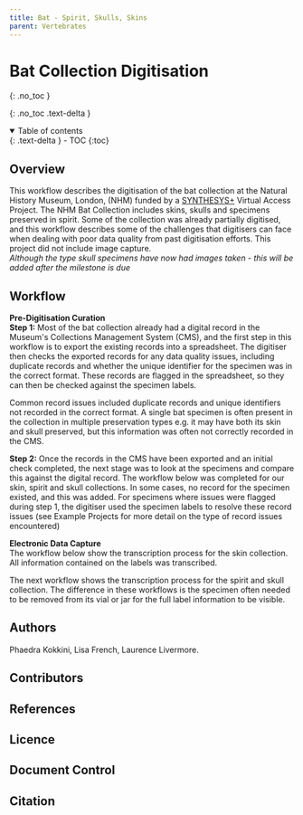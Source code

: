 ```yaml
---
title: Bat - Spirit, Skulls, Skins
parent: Vertebrates
---
```

# Bat Collection Digitisation
{: .no_toc }

  {: .no_toc .text-delta }
<details open markdown="block">
  <summary>
    Table of contents
  </summary>
  {: .text-delta }
- TOC
{:toc}
</details>
 
## Overview
This workflow describes the digitisation of the bat collection at the Natural History Museum, London, (NHM) funded by a [SYNTHESYS+](synthesys.info) Virtual Access Project. 
The NHM Bat Collection includes skins, skulls and specimens preserved in spirit. Some of the collection was already partially digitised, and this workflow describes some of the challenges that digitisers can face when dealing with poor data quality from past digitisation efforts.
This project did not include image capture. \
*Although the type skull specimens have now had images taken - this will be added after the milestone is due*


## Workflow
**Pre-Digitisation Curation**\
**Step 1:** Most of the bat collection already had a digital record in the Museum's Collections Management System (CMS), and the first step in this workflow is to export the existing records into a spreadsheet. The digitiser then checks the exported records for any data quality issues, including duplicate records and whether the unique identifier for the specimen was in the correct format.
These records are flagged in the spreadsheet, so they can then be checked against the specimen labels.


Common record issues included duplicate records and unique identifiers not recorded in the correct format. A single bat specimen is often present in the collection in multiple preservation types e.g. it may have both its skin and skull preserved, but this information was often not correctly recorded in the CMS.

**Step 2:** Once the records in the CMS have been exported and an initial check completed, the next stage was to look at the specimens and compare this against the digital record. The workflow below was completed for our skin, spirit and skull collections.
In some cases, no record for the specimen existed, and this was added. For specimens where issues were flagged during step 1, the digitiser used the specimen labels to resolve these record issues (see Example Projects for more detail on the type of record issues encountered)

**Electronic Data Capture** \
The workflow below show the transcription process for the skin collection. All information contained on the labels was transcribed.

The next workflow shows the transcription process for the spirit and skull collection. The difference in these workflows is the specimen often needed to be removed from its vial or jar for the full label information to be visible.

## Authors
Phaedra Kokkini, Lisa French, Laurence Livermore.

## Contributors

## References

## Licence

## Document Control

## Citation

